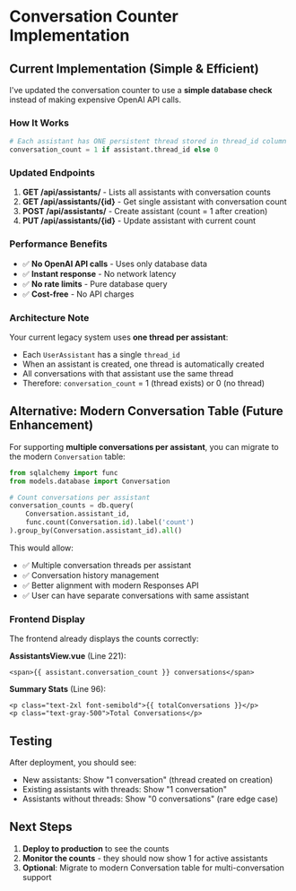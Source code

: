 # Conversation Counter Implementation

## Current Implementation (Simple & Efficient)

I've updated the conversation counter to use a **simple database check** instead of making expensive OpenAI API calls.

### How It Works

```python
# Each assistant has ONE persistent thread stored in thread_id column
conversation_count = 1 if assistant.thread_id else 0
```

### Updated Endpoints

1. **GET /api/assistants/** - Lists all assistants with conversation counts
2. **GET /api/assistants/{id}** - Get single assistant with conversation count
3. **POST /api/assistants/** - Create assistant (count = 1 after creation)
4. **PUT /api/assistants/{id}** - Update assistant with current count

### Performance Benefits

- ✅ **No OpenAI API calls** - Uses only database data
- ✅ **Instant response** - No network latency
- ✅ **No rate limits** - Pure database query
- ✅ **Cost-free** - No API charges

### Architecture Note

Your current legacy system uses **one thread per assistant**:
- Each `UserAssistant` has a single `thread_id`
- When an assistant is created, one thread is automatically created
- All conversations with that assistant use the same thread
- Therefore: `conversation_count` = 1 (thread exists) or 0 (no thread)

## Alternative: Modern Conversation Table (Future Enhancement)

For supporting **multiple conversations per assistant**, you can migrate to the modern `Conversation` table:

```python
from sqlalchemy import func
from models.database import Conversation

# Count conversations per assistant
conversation_counts = db.query(
    Conversation.assistant_id,
    func.count(Conversation.id).label('count')
).group_by(Conversation.assistant_id).all()
```

This would allow:
- ✅ Multiple conversation threads per assistant
- ✅ Conversation history management
- ✅ Better alignment with modern Responses API
- ✅ User can have separate conversations with same assistant

### Frontend Display

The frontend already displays the counts correctly:

**AssistantsView.vue** (Line 221):
```vue
<span>{{ assistant.conversation_count }} conversations</span>
```

**Summary Stats** (Line 96):
```vue
<p class="text-2xl font-semibold">{{ totalConversations }}</p>
<p class="text-gray-500">Total Conversations</p>
```

## Testing

After deployment, you should see:
- New assistants: Show "1 conversation" (thread created on creation)
- Existing assistants with threads: Show "1 conversation"
- Assistants without threads: Show "0 conversations" (rare edge case)

## Next Steps

1. **Deploy to production** to see the counts
2. **Monitor the counts** - they should now show 1 for active assistants
3. **Optional**: Migrate to modern Conversation table for multi-conversation support

